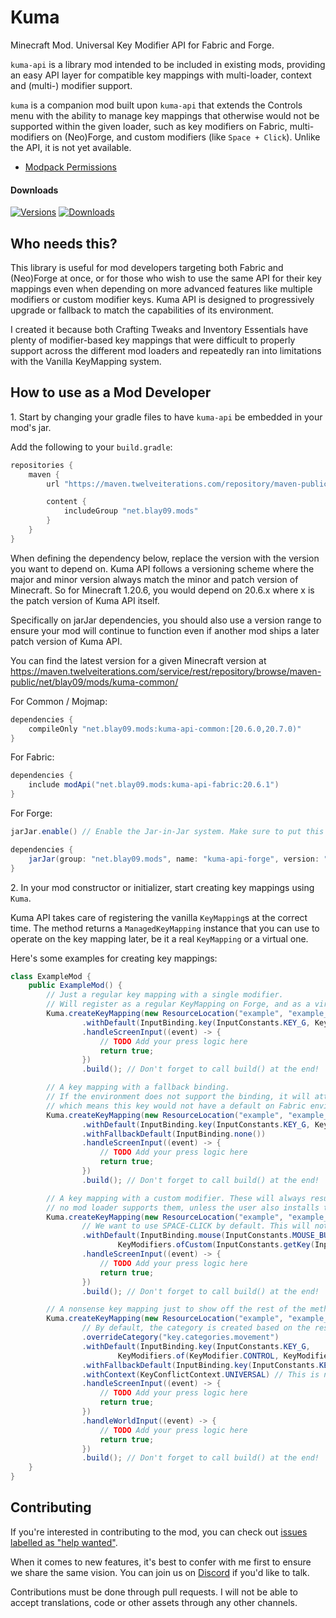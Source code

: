 # Kuma

Minecraft Mod. Universal Key Modifier API for Fabric and Forge.

`kuma-api` is a library mod intended to be included in existing mods, providing an easy API layer for compatible
key mappings with multi-loader, context and (multi-) modifier support.

`kuma` is a companion mod built upon `kuma-api` that extends the Controls menu with the ability to manage key mappings
that otherwise would not be supported within the given loader, such as key modifiers on Fabric,
multi-modifiers on (Neo)Forge, and custom modifiers (like `Space + Click`). Unlike the API, it is not yet available.

- [Modpack Permissions](https://mods.twelveiterations.com/permissions)

#### Downloads

[![Versions](http://cf.way2muchnoise.eu/versions/1027078_latest.svg)](https://www.curseforge.com/minecraft/mc-mods/kuma)
[![Downloads](http://cf.way2muchnoise.eu/full_1027078_downloads.svg)](https://www.curseforge.com/minecraft/mc-mods/kuma)

## Who needs this?

This library is useful for mod developers targeting both Fabric and (Neo)Forge at once, or for those who wish to use the
same API for their key mappings even when depending on more advanced features like multiple modifiers or
custom modifier keys. Kuma API is designed to progressively upgrade or fallback to match the capabilities of its
environment.

I created it because both Crafting Tweaks and Inventory Essentials have plenty of modifier-based key mappings that were
difficult to properly support across the different mod loaders and repeatedly ran into limitations with the Vanilla
KeyMapping system.

## How to use as a Mod Developer

1\. Start by changing your gradle files to have `kuma-api` be embedded in your mod's jar.

Add the following to your `build.gradle`:

```groovy
repositories {
    maven {
        url "https://maven.twelveiterations.com/repository/maven-public/"

        content {
            includeGroup "net.blay09.mods"
        }
    }
}
```

When defining the dependency below, replace the version with the version you want to depend on.
Kuma API follows a versioning scheme where the major and minor version always match the minor and patch version of
Minecraft.
So for Minecraft 1.20.6, you would depend on 20.6.x where x is the patch version of Kuma API itself.

Specifically on jarJar dependencies, you should also use a version range to ensure your mod will continue to function
even if another mod ships a later patch version of Kuma API.

You can find the latest version for a given Minecraft version
at https://maven.twelveiterations.com/service/rest/repository/browse/maven-public/net/blay09/mods/kuma-common/

For Common / Mojmap:

```groovy
dependencies {
    compileOnly "net.blay09.mods:kuma-api-common:[20.6.0,20.7.0)"
}
```

For Fabric:

```groovy
dependencies {
    include modApi("net.blay09.mods:kuma-api-fabric:20.6.1")
}
```

For Forge:

```groovy
jarJar.enable() // Enable the Jar-in-Jar system. Make sure to put this line *before* the minecraft block!

dependencies {
    jarJar(group: "net.blay09.mods", name: "kuma-api-forge", version: "[20.6.0,20.7.0)")
}
```

2\. In your mod constructor or initializer, start creating key mappings using `Kuma`.

Kuma API takes care of registering the vanilla `KeyMapping`s at the correct time.
The method returns a `ManagedKeyMapping` instance that you can use to operate on the key mapping later, be it a
real `KeyMapping` or a virtual one.

Here's some examples for creating key mappings:

```java
class ExampleMod {
    public ExampleMod() {
        // Just a regular key mapping with a single modifier.
        // Will register as a regular KeyMapping on Forge, and as a virtual key mapping on Fabric.
        Kuma.createKeyMapping(new ResourceLocation("example", "example_key_1"))
                .withDefault(InputBinding.key(InputConstants.KEY_G, KeyModifiers.of(KeyModifier.CONTROL)))
                .handleScreenInput((event) -> {
                    // TODO Add your press logic here
                    return true;
                })
                .build(); // Don't forget to call build() at the end!

        // A key mapping with a fallback binding. 
        // If the environment does not support the binding, it will attempt to use the fallback instead of creating a virtual key mapping,
        // which means this key would not have a default on Fabric environments.
        Kuma.createKeyMapping(new ResourceLocation("example", "example_key_2"))
                .withDefault(InputBinding.key(InputConstants.KEY_G, KeyModifiers.of(KeyModifier.CONTROL)))
                .withFallbackDefault(InputBinding.none())
                .handleScreenInput((event) -> {
                    // TODO Add your press logic here
                    return true;
                })
                .build(); // Don't forget to call build() at the end!

        // A key mapping with a custom modifier. These will always result in a virtual key mapping if no fallback binding is provided, since 
        // no mod loader supports them, unless the user also installs the Kuma companion mod.
        Kuma.createKeyMapping(new ResourceLocation("example", "example_key_3"))
                // We want to use SPACE-CLICK by default. This will not be remappable unless the user installs also installs Kuma (not just Kuma API).
                .withDefault(InputBinding.mouse(InputConstants.MOUSE_BUTTON_LEFT,
                        KeyModifiers.ofCustom(InputConstants.getKey(InputConstants.KEY_SPACE, -1))))
                .handleScreenInput((event) -> {
                    // TODO Add your press logic here
                    return true;
                })
                .build(); // Don't forget to call build() at the end!

        // A nonsense key mapping just to show off the rest of the methods.
        Kuma.createKeyMapping(new ResourceLocation("example", "example_key_4"))
                // By default, the category is created based on the resource location above. You can override it.
                .overrideCategory("key.categories.movement")
                .withDefault(InputBinding.key(InputConstants.KEY_G,
                        KeyModifiers.of(KeyModifier.CONTROL, KeyModifier.SHIFT)))
                .withFallbackDefault(InputBinding.key(InputConstants.KEY_G, KeyModifiers.of(KeyModifier.CONTROL)))
                .withContext(KeyConflictContext.UNIVERSAL) // This is normally just inferred from the supplied input handlers.
                .handleScreenInput((event) -> {
                    // TODO Add your press logic here
                    return true;
                })
                .handleWorldInput((event) -> {
                    // TODO Add your press logic here
                    return true;
                })
                .build(); // Don't forget to call build() at the end!
    }
}
```

## Contributing

If you're interested in contributing to the mod, you can check
out [issues labelled as "help wanted"](https://github.com/TwelveIterationMods/Kuma/issues?q=is%3Aopen+is%3Aissue+label%3A%22help+wanted%22).

When it comes to new features, it's best to confer with me first to ensure we share the same vision. You can join us
on [Discord](https://discord.gg/VAfZ2Nau6j) if you'd like to talk.

Contributions must be done through pull requests. I will not be able to accept translations, code or other assets
through any other channels.
